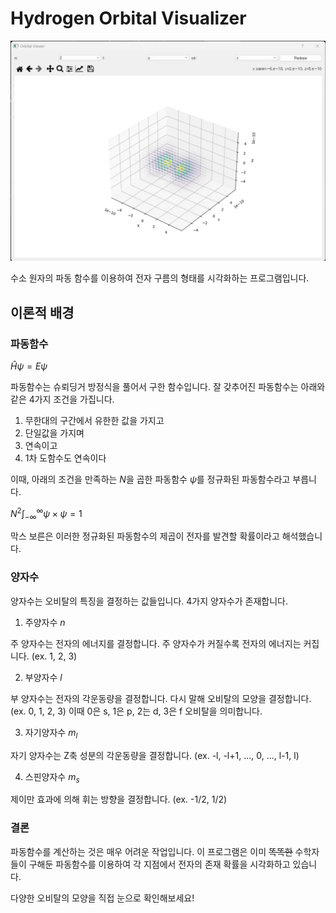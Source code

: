 # Hydrogen Orbital Visualizer

![Hydrogen Orbital Visualizer](./example/2px.webp)

수소 원자의 파동 함수를 이용하여 전자 구름의 형태를 시각화하는 프로그램입니다.

## 이론적 배경

### 파동함수

$\hat H \psi = E \psi$

파동함수는 슈뢰딩거 방정식을 풀어서 구한 함수입니다. 잘 갖추어진 파동함수는 아래와 같은 4가지 조건을 가집니다.

1. 무한대의 구간에서 유한한 값을 가지고
2. 단일값을 가지며
3. 연속이고
4. 1차 도함수도 연속이다

이때, 아래의 조건을 만족하는 $N$을 곱한 파동함수 $\psi$를 정규화된 파동함수라고 부릅니다.

$N^{2} \int^{\infty }_{- \infty} \psi \times \psi = 1$

막스 보른은 이러한 정규화된 파동함수의 제곱이 전자를 발견할 확률이라고 해석했습니다.

### 양자수

양자수는 오비탈의 특징을 결정하는 값들입니다. 4가지 양자수가 존재합니다.

1. 주양자수 $n$

주 양자수는 전자의 에너지를 결정합니다. 주 양자수가 커질수록 전자의 에너지는 커집니다. (ex. 1, 2, 3)

2. 부양자수 $l$

부 양자수는 전자의 각운동량을 결정합니다. 다시 말해 오비탈의 모양을 결정합니다. (ex. 0, 1, 2, 3) 
이때 0은 s, 1은 p, 2는 d, 3은 f 오비탈을 의미합니다.

3. 자기양자수 $m_{l}$

자기 양자수는 Z축 성분의 각운동량을 결정합니다. (ex. -l, -l+1, ..., 0, ..., l-1, l)

4. 스핀양자수 $m_{s}$

제이만 효과에 의해 휘는 방향을 결정합니다. (ex. -1/2, 1/2)

### 결론

파동함수를 계산하는 것은 매우 어려운 작업입니다. 이 프로그램은 이미 ~~똑똑한~~ 수학자들이 구해둔 
파동함수를 이용하여 각 지점에서 전자의 존재 확률을 시각화하고 있습니다.

다양한 오비탈의 모양을 직접 눈으로 확인해보세요!